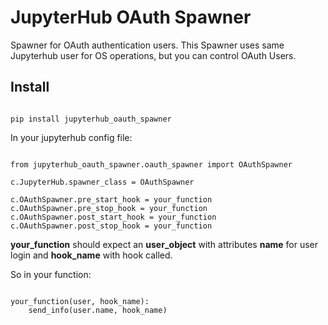 # JupyterHub OAuth Spawner

Spawner for OAuth authentication users. This Spawner uses same Jupyterhub user for OS operations, but you can control OAuth Users.

## Install

```

pip install jupyterhub_oauth_spawner

```

In your jupyterhub config file:

```

from jupyterhub_oauth_spawner.oauth_spawner import OAuthSpawner

c.JupyterHub.spawner_class = OAuthSpawner

c.OAuthSpawner.pre_start_hook = your_function
c.OAuthSpawner.pre_stop_hook = your_function
c.OAuthSpawner.post_start_hook = your_function
c.OAuthSpawner.post_stop_hook = your_function
```

**your_function** should expect an **user_object** with attributes **name** for user login and **hook_name** with hook called.

So in your function:


```

your_function(user, hook_name):
    send_info(user.name, hook_name)

```
